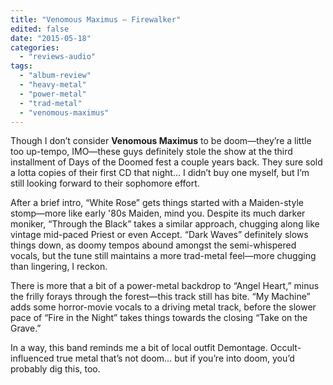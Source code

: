 ```yaml
---
title: "Venomous Maximus – Firewalker"
edited: false
date: "2015-05-18"
categories:
  - "reviews-audio"
tags:
  - "album-review"
  - "heavy-metal"
  - "power-metal"
  - "trad-metal"
  - "venomous-maximus"
---
```


Though I don’t consider **Venomous Maximus** to be doom—they’re a little too up-tempo, IMO—these guys definitely stole the show at the third installment of Days of the Doomed fest a couple years back. They sure sold a lotta copies of their first CD that night… I didn’t buy one myself, but I’m still looking forward to their sophomore effort.

After a brief intro, “White Rose” gets things started with a Maiden-style stomp—more like early '80s Maiden, mind you. Despite its much darker moniker, “Through the Black” takes a similar approach, chugging along like vintage mid-paced Priest or even Accept. “Dark Waves” definitely slows things down, as doomy tempos abound amongst the semi-whispered vocals, but the tune still maintains a more trad-metal feel—more chugging than lingering, I reckon.

There is more that a bit of a power-metal backdrop to “Angel Heart,” minus the frilly forays through the forest—this track still has bite. “My Machine” adds some horror-movie vocals to a driving metal track, before the slower pace of “Fire in the Night” takes things towards the closing “Take on the Grave.”

In a way, this band reminds me a bit of local outfit Demontage. Occult-influenced true metal that’s not doom… but if you’re into doom, you’d probably dig this, too.
